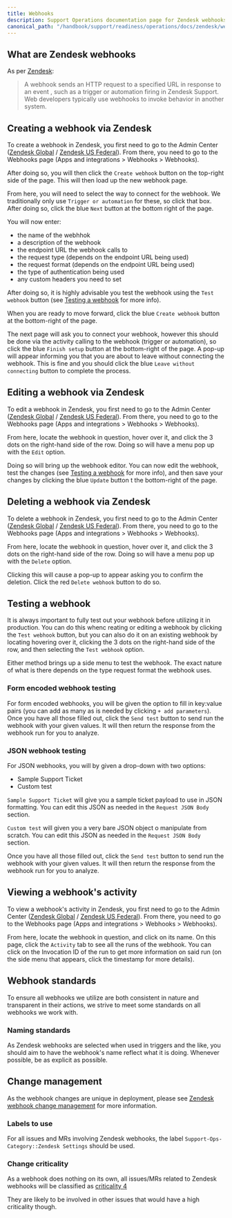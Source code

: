 ```yaml
---
title: Webhooks
description: Support Operations documentation page for Zendesk webhooks
canonical_path: "/handbook/support/readiness/operations/docs/zendesk/webhooks"
---
```


## What are Zendesk webhooks

As per
[Zendesk](https://support.zendesk.com/hc/en-us/articles/1260803996569-Creating-a-webhook):

> A webhook sends an HTTP request to a specified URL in response to an event ,
> such as a trigger or automation firing in Zendesk Support. Web developers
> typically use webhooks to invoke behavior in another system.

## Creating a webhook via Zendesk

To create a webhook in Zendesk, you first need to go to the Admin Center
([Zendesk Global](https://example_company.zendesk.com/admin/) /
[Zendesk US Federal](https://example_company-federal-support.zendesk.com/admin/)). From
there, you need to go to the Webhooks page (Apps and integrations > Webhooks >
Webhooks).

After doing so, you will then click the `Create webhook` button on the top-right
side of the page. This will then load up the new webhook page.

From here, you will need to select the way to connect for the webhook. We
traditionally only use `Trigger or automation` for these, so click that box.
After doing so, click the blue `Next` button at the bottom right of the page.

You will now enter:

- the name of the webhhok
- a description of the webhook
- the endpoint URL the webhook calls to
- the request type (depends on the endpoint URL being used)
- the request format (depends on the endpoint URL being used)
- the type of authentication being used
- any custom headers you need to set

After doing so, it is highly advisable you test the webhook using the
`Test webhook` button (see [Testing a webhook](#testing-a-webhook) for more
info).

When you are ready to move forward, click the blue `Create webhook` button at
the bottom-right of the page.

The next page will ask you to connect your webhook, however this should be done
via the activity calling to the webhook (trigger or automation), so click the
blue `Finish setup` button at the bottom-right of the page. A pop-up will appear
informing you that you are about to leave without connecting the webhook. This
is fine and you should click the blue `Leave without connecting` button to
complete the process.

## Editing a webhook via Zendesk

To edit a webhook in Zendesk, you first need to go to the Admin Center
([Zendesk Global](https://example_company.zendesk.com/admin/) /
[Zendesk US Federal](https://example_company-federal-support.zendesk.com/admin/)). From
there, you need to go to the Webhooks page (Apps and integrations > Webhooks >
Webhooks).

From here, locate the webhook in question, hover over it, and click the 3 dots
on the right-hand side of the row. Doing so will have a menu pop up with the
`Edit` option.

Doing so will bring up the webhook editor. You can now edit the webhook, test
the changes (see [Testing a webhook](#testing-a-webhook) for more info), and
then save your changes by clicking the blue `Update` button t the bottom-right
of the page.

## Deleting a webhook via Zendesk

To delete a webhook in Zendesk, you first need to go to the Admin Center
([Zendesk Global](https://example_company.zendesk.com/admin/) /
[Zendesk US Federal](https://example_company-federal-support.zendesk.com/admin/)). From
there, you need to go to the Webhooks page (Apps and integrations > Webhooks >
Webhooks).

From here, locate the webhook in question, hover over it, and click the 3 dots
on the right-hand side of the row. Doing so will have a menu pop up with the
`Delete` option.

Clicking this will cause a pop-up  to appear asking you to confirm the deletion.
Click the red `Delete webhook` button to do so.

## Testing a webhook

It is always important to fully test out your webhook before utilizing it in
production. You can do this whenc reating or editing a webhook by clicking the
`Test webhook` button, but you can also do it on an existing webhook by locating
hovering over it, clicking the 3 dots on the right-hand side of the row, and
then selecting the `Test webhook` option.

Either method brings up a side menu to test the webhook. The exact nature of
what is there depends on the type request format the webhook uses.

### Form encoded webhook testing

For form encoded webhooks, you will be given the option to fill in key:value
pairs (you can add as many as is needed by clicking `+ add parameters`). Once
you have all those filled out, click the `Send test` button to send run the
webhook with your given values. It will then return the response from the
webhook run for you to analyze.

### JSON webhook testing

For JSON webhooks, you will by given a drop-down with two options:

- Sample Support Ticket
- Custom test

`Sample Support Ticket` will give you a sample ticket payload to use in JSON
formatting. You can edit this JSON as needed in the `Request JSON Body` section.

`Custom test` will given you a very bare JSON object o manipulate from scratch.
You can edit this JSON as needed in the `Request JSON Body` section.

Once you have all those filled out, click the `Send test` button to send run the
webhook with your given values. It will then return the response from the
webhook run for you to analyze.

## Viewing a webhook's activity

To view a webhook's activity in Zendesk, you first need to go to the Admin
Center
([Zendesk Global](https://example_company.zendesk.com/admin/) /
[Zendesk US Federal](https://example_company-federal-support.zendesk.com/admin/)). From
there, you need to go to the Webhooks page (Apps and integrations > Webhooks >
Webhooks).

From here, locate the webhook in question, and click on its name. On this page,
click the `Activity` tab to see all the runs of the webhook. You can click on
the Invocation ID of the run to get more information on said run (on the side
menu that appears, click the timestamp for more details).

## Webhook standards

To ensure all webhooks we utilize are both consistent in nature and transparent
in their actions, we strive to meet some standards on all webhooks we work
with.

### Naming standards

As Zendesk webhooks are selected when used in triggers and the like, you should
aim to have the webhook's name reflect what it is doing. Whenever possible, be
as explicit as possible.

## Change management

As the webhook changes are unique in deployment, please see
[Zendesk webhook change management](/handbook/support/readiness/operations/docs/change_management#zendesk-webhook-change-management)
for more information.

### Labels to use

For all issues and MRs involving Zendesk webhooks, the label
`Support-Ops-Category::Zendesk Settings` should be used.

### Change criticality

As a webhook does nothing on its own, all issues/MRs related to Zendesk webhooks
will be classified as
[criticality 4](/handbook/support/readiness/operations/docs/change_criticalities#criticality-4)

They are likely to be involved in other issues that would have a high
criticality though.
